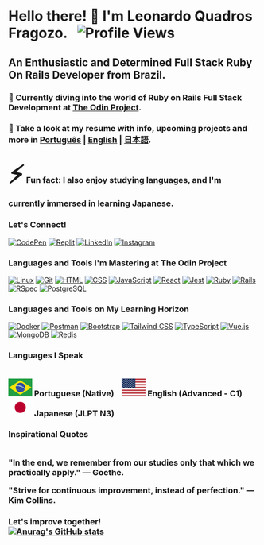 <div align="left">
  <h1>Hello there! 👋 I'm Leonardo Quadros Fragozo. &nbsp <img src="https://komarev.com/ghpvc/?username=FragozoLeonardo&color=blue&style=plastic" alt="Profile Views"/></h1>
  <h2> <p> An Enthusiastic and Determined Full Stack Ruby On Rails Developer from Brazil.</h2> </p>
  <p><h3>🌱 Currently diving into the world of <strong>Ruby on Rails Full Stack Development</strong> at <strong><a href="https://www.theodinproject.com/">The Odin Project</a></strong>.</p> </h3>
  <p><h3>📄</span> Take a look at my resume with info, upcoming projects and more in <a href="https://flowcv.com/resume/lgihjnqlig">Português</a> | <a href="https://flowcv.com/resume/i9see6w58l">English</a> | <a href="https://flowcv.com/resume/69h8pu2hpt">日本語</a>.</p> </h3>
  <p><h3><span style="font-size: 3em;">⚡</span> Fun fact: I also enjoy studying languages, and I'm currently immersed in learning <strong>Japanese</strong>.</p> </h3>
  
  <h3>Let's Connect!</h3>
  <p>
    <a href="https://codepen.io/fragozoleo" target="_blank"><img src="https://skillicons.dev/icons?i=codepen" alt="CodePen" width="48" height="48" /></a>
    <a href="https://replit.com/@FragozoLeonardo" target="_blank"><img src="https://skillicons.dev/icons?i=replit" alt="Replit" width="48" height="48" /></a>
    <a href="https://linkedin.com/in/leonardo-fragozo" target="_blank"><img src="https://skillicons.dev/icons?i=linkedin" alt="LinkedIn" width="48" height="48" /></a>
    <a href="https://www.instagram.com/fragozo.leo/" target="_blank"><img src="https://skillicons.dev/icons?i=instagram" alt="Instagram" width="48" height="48" /></a>
  </p>
  
  <h3>Languages and Tools I'm Mastering at The Odin Project</h3>
  <div>
    <a href="https://www.linux.org/" target="_blank"><img src="https://skillicons.dev/icons?i=linux" alt="Linux" width="48" height="48" /></a>
    <a href="https://git-scm.com/" target="_blank"><img src="https://skillicons.dev/icons?i=git" alt="Git" width="48" height="48" /></a>
    <a href="https://developer.mozilla.org/en-US/docs/Web/HTML" target="_blank"><img src="https://skillicons.dev/icons?i=html" alt="HTML" width="48" height="48" /></a>
    <a href="https://developer.mozilla.org/en-US/docs/Web/CSS" target="_blank"><img src="https://skillicons.dev/icons?i=css" alt="CSS" width="48" height="48" /></a>
    <a href="https://developer.mozilla.org/en-US/docs/Web/JavaScript" target="_blank"><img src="https://skillicons.dev/icons?i=js" alt="JavaScript" width="48" height="48" /></a>
    <a href="https://reactjs.org/" target="_blank"><img src="https://skillicons.dev/icons?i=react" alt="React" width="48" height="48" /></a>
    <a href="https://jestjs.io/" target="_blank"><img src="https://skillicons.dev/icons?i=jest" alt="Jest" width="48" height="48" /></a>
    <a href="https://www.ruby-lang.org/" target="_blank"><img src="https://skillicons.dev/icons?i=ruby" alt="Ruby" width="48" height="48" /></a>
    <a href="https://rubyonrails.org/" target="_blank"><img src="https://skillicons.dev/icons?i=rails" alt="Rails" width="48" height="48" /></a>
    <a href="https://rspec.info/" target="_blank"><img src="https://www.svgrepo.com/show/374053/rspec.svg" alt="RSpec" width="48" height="48" /></a>
    <a href="https://www.postgresql.org/" target="_blank"><img src="https://skillicons.dev/icons?i=postgres" alt="PostgreSQL" width="48" height="48" /></a>
  </div>
  
  <h3>Languages and Tools on My Learning Horizon</h3>
  <a href="https://www.docker.com/" target="_blank"><img src="https://skillicons.dev/icons?i=docker" alt="Docker" width="48" height="48" /></a>
  <a href="https://www.postman.com/" target="_blank"><img src="https://skillicons.dev/icons?i=postman" alt="Postman" width="48" height="48" /></a>
  <a href="https://getbootstrap.com/" target="_blank"><img src="https://skillicons.dev/icons?i=bootstrap" alt="Bootstrap" width="48" height="48" /></a>
  <a href="https://tailwindcss.com/" target="_blank"><img src="https://skillicons.dev/icons?i=tailwind" alt="Tailwind CSS" width="48" height="48" /></a>
  <a href="https://www.typescriptlang.org/" target="_blank"><img src="https://skillicons.dev/icons?i=ts" alt="TypeScript" width="48" height="48" /></a>
  <a href="https://vuejs.org/" target="_blank"><img src="https://skillicons.dev/icons?i=vue" alt="Vue.js" width="48" height="48" /></a>
  <a href="https://www.mongodb.com/" target="_blank"><img src="https://skillicons.dev/icons?i=mongodb" alt="MongoDB" width="48" height="48" /></a>
  <a href="https://redis.io/" target="_blank"><img src="https://skillicons.dev/icons?i=redis" alt="Redis" width="48" height="48" /></a>
  
  <h3>Languages I Speak
  <p> <br>
    <img src="https://github.com/lipis/flag-icons/blob/main/flags/4x3/br.svg" alt="Brazil Flag" width="48" height="36" /> Portuguese (Native) &nbsp;&nbsp;
    <img src="https://github.com/lipis/flag-icons/blob/main/flags/4x3/us.svg" alt="USA Flag" width="48" height="36" /> English (Advanced - C1) &nbsp;&nbsp;
    <img src="https://github.com/lipis/flag-icons/blob/main/flags/4x3/jp.svg" alt="Japan Flag" width="48" height="36" /> Japanese (JLPT N3)
  </p>
  </h3>
  
  <h3>Inspirational Quotes  <br>
  <br> <p>"In the end, we remember from our studies only that which we practically apply." — <strong>Goethe.</strong></p>
  <p>"Strive for continuous improvement, instead of perfection." — <strong>Kim Collins.</strong></p>
  </h3>
</div>
<h3>Let's improve together!
<br> <a href="https://github.com/anuraghazra/github-readme-stats"> <img src="https://github-readme-stats.vercel.app/api?username=FragozoLeonardo&theme=transparent" alt="Anurag's GitHub stats"> </a>
